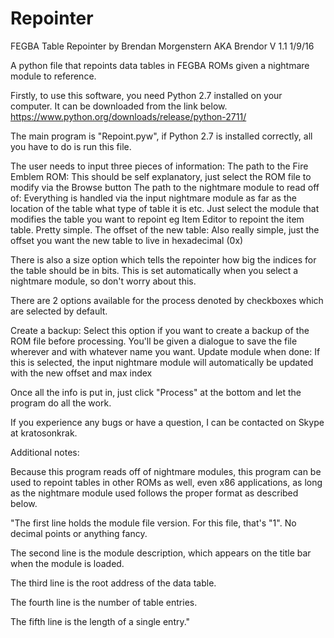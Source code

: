 # Repointer

FEGBA Table Repointer by Brendan Morgenstern AKA Brendor V 1.1 1/9/16

A python file that repoints data tables in FEGBA ROMs given a nightmare module to reference.

Firstly, to use this software, you need Python 2.7 installed on your computer. It can be downloaded from the link below.
https://www.python.org/downloads/release/python-2711/

The main program is "Repoint.pyw", if Python 2.7 is installed correctly, all you have to do is run this file.

The user needs to input three pieces of information:
The path to the Fire Emblem ROM:
	This should be self explanatory, just select the ROM file to modify via the Browse button 
The path to the nightmare module to read off of:
	Everything is handled via the input nightmare module as far as the location of the table what type of table it is etc. 
	Just select the module that modifies the table you want to repoint eg Item Editor to repoint the item table. Pretty simple.
The offset of the new table:
	Also really simple, just the offset you want the new table to live in hexadecimal (0x)

There is also a size option which tells the repointer how big the indices for the table should be in bits. 
This is set automatically when you select a nightmare module, so don't worry about this.

There are 2 options available for the process denoted by checkboxes which are selected by default. 

Create a backup:
	Select this option if you want to create a backup of the ROM file before processing. 
	You'll be given a dialogue to save the file	wherever and with whatever name you want.
Update module when done:
	If this is selected, the input nightmare module will automatically be updated with the new offset and max index

Once all the info is put in, just click "Process" at the bottom and let the program do all the work.

If you experience any bugs or have a question, I can be contacted on Skype at kratosonkrak.

Additional notes:

Because this program reads off of nightmare modules, this program can be used to repoint tables in other ROMs as well, 
even x86 applications, as long as the nightmare module used follows the proper format as described below.

"The first line holds the module file version. For this file, that's "1". No decimal points or anything fancy.

The second line is the module description, which appears on the title bar when the module is loaded.

The third line is the root address of the data table.

The fourth line is the number of table entries.

The fifth line is the length of a single entry."
